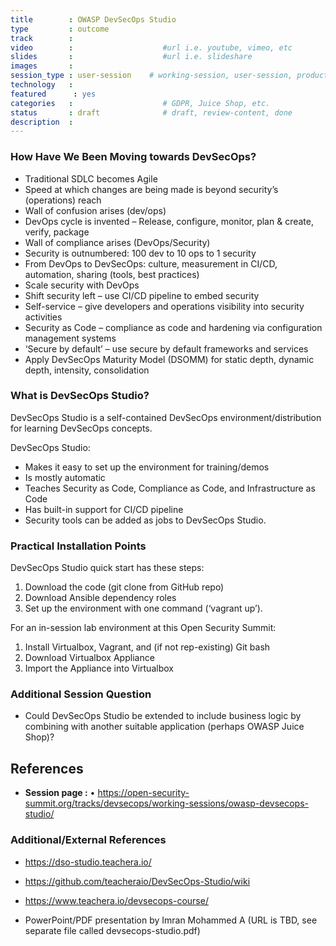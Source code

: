 ```yaml
---
title        : OWASP DevSecOps Studio
type         : outcome
track        :
video        :                    #url i.e. youtube, vimeo, etc
slides       :                    #url i.e. slideshare
images       :
session_type : user-session    # working-session, user-session, product-sesssion
technology   :
featured      : yes
categories   :                    # GDPR, Juice Shop, etc.
status       : draft              # draft, review-content, done
description  :
---
```



### How Have We Been Moving towards DevSecOps?

- Traditional SDLC becomes Agile
- Speed at which changes are being made is beyond security’s (operations) reach
- Wall of confusion arises (dev/ops)
- DevOps cycle is invented – Release, configure, monitor, plan & create, verify, package
- Wall of compliance arises (DevOps/Security)
- Security is outnumbered: 100 dev to 10 ops to 1 security
- From DevOps to DevSecOps: culture, measurement in CI/CD, automation, sharing (tools, best practices)
- Scale security with DevOps
- Shift security left – use CI/CD pipeline to embed security
- Self-service – give developers and operations visibility into security activities
- Security as Code – compliance as code and hardening via configuration management systems
- ‘Secure by default’ – use secure by default frameworks and services
- Apply DevSecOps Maturity Model (DSOMM) for static depth, dynamic depth, intensity, consolidation

### What is DevSecOps Studio?

DevSecOps Studio is a self-contained DevSecOps environment/distribution for learning DevSecOps concepts.

DevSecOps Studio:

- Makes it easy to set up the environment for training/demos
- Is mostly automatic
- Teaches Security as Code, Compliance as Code, and Infrastructure as Code
- Has built-in support for CI/CD pipeline
- Security tools can be added as jobs to DevSecOps Studio.

### Practical Installation Points

DevSecOps Studio quick start has these steps:

1. Download the code (git clone from GitHub repo)
2. Download Ansible dependency roles
3. Set up the environment with one command (‘vagrant up’).

For an in-session lab environment at this Open Security Summit:

1. Install Virtualbox, Vagrant, and (if not rep-existing) Git bash
2. Download Virtualbox Appliance
3. Import the Appliance into Virtualbox

### Additional Session Question

- Could DevSecOps Studio be extended to include business logic by combining with another suitable application (perhaps OWASP Juice Shop)?

## References
- **Session page :** •	https://open-security-summit.org/tracks/devsecops/working-sessions/owasp-devsecops-studio/

### Additional/External References
- https://dso-studio.teachera.io/
- https://github.com/teacheraio/DevSecOps-Studio/wiki
- https://www.teachera.io/devsecops-course/

- PowerPoint/PDF presentation by Imran Mohammed A
(URL is TBD, see separate file called devsecops-studio.pdf)
